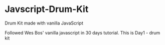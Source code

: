# Javscript-Drum-Kit

Drum Kit made with vanilla JavaScript

Followed Wes Bos' vanilla javascript in 30 days tutorial. This is Day1 - drum kit
